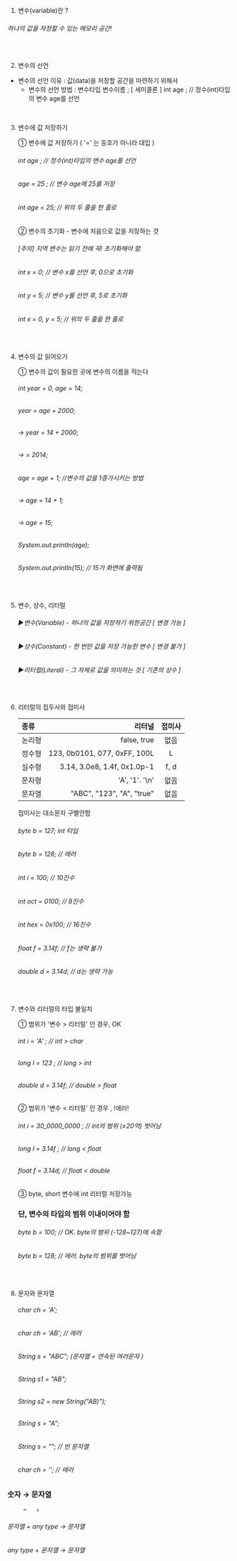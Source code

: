 1. 변수(variable)란 ?

  ###### 하나의 값을 저정할 수 있는 메모리 공간!
<br/>

2. 변수의 선언

  - 변수의 선언 이유 : 값(data)을 저장할 공간을 마련하기 위해서
    - 변수의 선언 방법 : 변수타입 변수이름 ; [ 세미콜론 ]
int age ; // 정수(int)타입의 변수 age를 선언
<br/>


3. 변수에 값 저장하기

    ① 변수에 값 저장하기 ( '=' 는 등호가 아니라 대입 )
      ###### int age ; // 정수(int)타입의 변수 age를 선언
      ###### age = 25 ; // 변수 age에 25를 저장
      ###### int age = 25; // 위의 두 줄을 한 줄로

    ② 변수의 초기화 - 변수에 처음으로 값을 저장하는 것
      ###### [주의] 지역 변수는 읽기 전에 꼭! 초기화해야 함.
      ###### int x = 0; // 변수 x를 선언 후, 0으로 초기화
      ###### int y = 5; // 변수 y를 선언 후, 5로 초기화
      ###### int x = 0, y = 5; // 위의 두 줄을 한 줄로
 <br/>    
 
4. 변수의 값 읽어오기
  
    ① 변수의 값이 필요한 곳에 변수의 이름을 적는다
      ###### int year = 0, age = 14;
      ###### year = age + 2000;
      ###### → year = 14 + 2000;
      ###### → = 2014;
      ###### age = age + 1; //변수의 값을 1증가시키는 방법
      ###### → age = 14 + 1;
      ###### → age = 15;
      
      ###### System.out.println(age);
      ###### System.out.println(15); // 15가 화면에 출력됨
 <br/>
 
5. 변수, 상수, 리터럴

      ###### ▶변수(Variable) - 하나의 값을 저장하기 위한공간 [ 변경 가능 ]
      ###### ▶상수(Constant) - 한 번만 값을 저장 가능한 변수 [ 변경 불가 ]
      ###### ▶리터럴(Literal) - 그 자체로 값을 의미하는 것 [ 기존의 상수 ]
 <br/>
 
6. 리터럴의 접두사와 접미사

      |종류|리터널|접미사|
      |:---|---:|:---:|
      |논리형|false, true|없음|
      |정수형|123, 0b0101, 077, 0xFF, 100L|L|
      |실수형|3.14, 3.0e8, 1.4f, 0x1.0p-1|f, d|
      |문자형|'A', '1'. '\n'|없음|
      |문자열|"ABC", "123", "A", "true"|없음|
      
      접미사는 대소문자 구별안함
      
      ###### byte b = 127; int 타입
      ###### byte b = 128; // 에러
      ###### int i = 100; // 10진수
      ###### int oct = 0100; // 8진수
      ###### int hex = 0x100; // 16진수
      
      ###### float f = 3.14f; // f는 생략 불가 
      ###### double d = 3.14d; // d는 생략 가능
      <br/>
7. 변수와 리터럴의 타입 불일치

    ① 범위가 '변수 > 리터럴' 인 경우, OK
      ###### int i = 'A' ;  // int > char
      ###### long l = 123 ; // long > int
      ###### double d = 3.14f; // double > float
    ② 범위가 '변수 < 리터럴' 인 경우 , !에러!
      ###### int i = 30_0000_0000 ; // int의 범위 (±20억) 벗어남
      ###### long l = 3.14f ; // long < float
      ###### float f = 3.14d; // float < double
    ③ byte, short 변수에 int 리터럴 저장가능
      ### 단, 변수의 타입의 범위 이내이어야 함
      ###### byte b = 100; // OK. byte의 범위 (-128~127)에 속함
      ###### byte b = 128; // 에러. byte의 범위를 벗어남
      <br/>

8. 문자와 문자열

      ###### char ch = 'A';
      ###### char ch = 'AB'; // 에러
      ###### String s = "ABC"; (문자열 = 연속된 여러문자 )
      ###### String s1 = "AB";
      ###### String s2 = new String("AB)");
      ###### String s = "A";
      ###### String s = ""; // 빈 문자열
      ###### char ch = ''; // 에러
### 숫자 → 문자열
         ←   ↓
   ###### 문자열 + any type → 문자열
   ###### any type + 문자열 → 문자열
   
    
